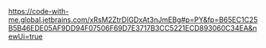 https://code-with-me.global.jetbrains.com/xRsM2ZtrDIGDxAt3nJmEBg#p=PY&fp=B65EC1C25B5B46EDE05AF9DD94F07506F69D7E3717B3CC5221ECD893060C34EA&newUi=true